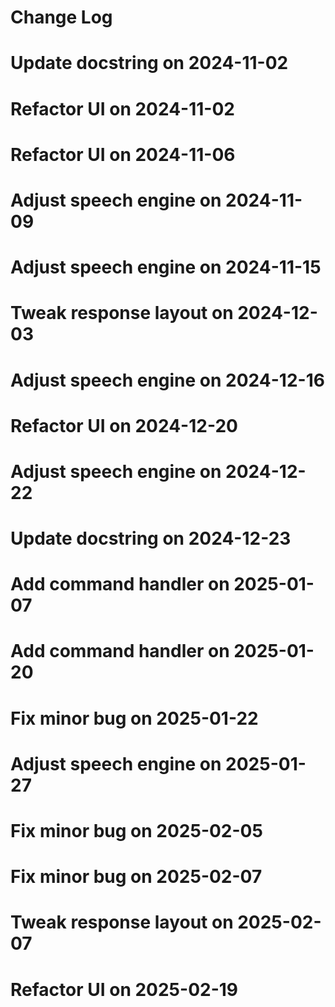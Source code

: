 # Change Log
# Update docstring on 2024-11-02
# Refactor UI on 2024-11-02
# Refactor UI on 2024-11-06
# Adjust speech engine on 2024-11-09
# Adjust speech engine on 2024-11-15
# Tweak response layout on 2024-12-03
# Adjust speech engine on 2024-12-16
# Refactor UI on 2024-12-20
# Adjust speech engine on 2024-12-22
# Update docstring on 2024-12-23
# Add command handler on 2025-01-07
# Add command handler on 2025-01-20
# Fix minor bug on 2025-01-22
# Adjust speech engine on 2025-01-27
# Fix minor bug on 2025-02-05
# Fix minor bug on 2025-02-07
# Tweak response layout on 2025-02-07
# Refactor UI on 2025-02-19
